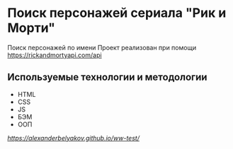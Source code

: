 # Поиск персонажей сериала "Рик и Морти"

Поиск персонажей по имени
Проект реализован при помощи https://rickandmortyapi.com/api

## Используемые технологии и методологии

- HTML
- CSS
- JS
- БЭМ
- ООП

*https://alexanderbelyakov.github.io/ww-test/*
